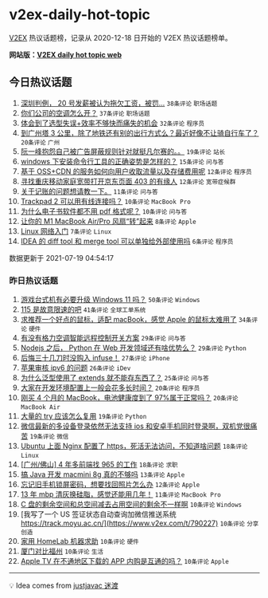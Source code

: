 # v2ex-daily-hot-topic

[V2EX](https://www.v2ex.com/) 热议话题榜，记录从 2020-12-18 日开始的 V2EX 热议话题榜单。

**网站版：[V2EX daily hot topic web](https://boojack.github.io/v2ex-daily-hot-topic-web/)**

## 今日热议话题

<!-- TODAY BEGIN -->

1. [深圳判例， 20 号发薪被认为拖欠工资，被罚...](https://www.v2ex.com/t/790299) `38条评论` `职场话题`
1. [你们公司的空调怎么开？](https://www.v2ex.com/t/790284) `37条评论` `职场话题`
1. [体会到了选型失误+效率不够快而痛失的机会](https://www.v2ex.com/t/790304) `32条评论` `程序员`
1. [到广州塔 3 公里，除了地铁还有别的出行方式么？最近好像不让骑自行车了？](https://www.v2ex.com/t/790295) `20条评论` `广州`
1. [阮一峰抱怨自己被广告屏蔽规则针对就挺凡尔赛的。。](https://www.v2ex.com/t/790313) `19条评论` `站长`
1. [windows 下安装命令行工具的正确姿势是怎样的？](https://www.v2ex.com/t/790320) `15条评论` `问与答`
1. [基于 OSS+CDN 的服务如何向用户收取流量以及存储费用呢](https://www.v2ex.com/t/790318) `12条评论` `程序员`
1. [寻找重庆移动家庭宽带打开京东页面 403 的有缘人](https://www.v2ex.com/t/790297) `12条评论` `宽带症候群`
1. [关于记账的问题想请教一下。](https://www.v2ex.com/t/790296) `11条评论` `问与答`
1. [Trackpad 2 可以用有线连接吗？](https://www.v2ex.com/t/790309) `10条评论` `MacBook Pro`
1. [为什么电子书软件都不用 pdf 格式呢？](https://www.v2ex.com/t/790287) `10条评论` `问与答`
1. [让你的 M1 MacBook Air/Pro 风扇“转”起来](https://www.v2ex.com/t/790303) `8条评论` `Apple`
1. [Linux 网络入门](https://www.v2ex.com/t/790319) `7条评论` `Linux`
1. [IDEA 的 diff tool 和 merge tool 可以单独给外部使用吗](https://www.v2ex.com/t/790317) `6条评论` `程序员`

数据更新于 2021-07-19 04:54:17

<!-- TODAY END -->

### 昨日热议话题

<!-- YESTERDAY BEGIN -->

1. [游戏台式机有必要升级 Windows 11 吗？](https://www.v2ex.com/t/790184) `50条评论` `Windows`
1. [115 是故意限速的吧](https://www.v2ex.com/t/790160) `41条评论` `全球工单系统`
1. [求推荐一个好点的鼠标，适配 macBook，感觉 Apple 的鼠标太难用了](https://www.v2ex.com/t/790186) `34条评论` `硬件`
1. [有没有格力空调智能远程控制开关方案](https://www.v2ex.com/t/790154) `29条评论` `问与答`
1. [Nodejs 之后， Python 在 Web 开发领域还有啥优势么？](https://www.v2ex.com/t/790207) `29条评论` `Python`
1. [后悔三十几刀时没购入 infuse！](https://www.v2ex.com/t/790220) `27条评论` `iPhone`
1. [苹果审核 ipv6 的问题](https://www.v2ex.com/t/790224) `26条评论` `iDev`
1. [为什么泛型使用了 extends 就不能存东西了？](https://www.v2ex.com/t/790199) `25条评论` `问与答`
1. [大家在开发环境配置上一般会花多长时间？](https://www.v2ex.com/t/790257) `20条评论` `程序员`
1. [刚买 4 个月的 MacBook，电池健康度到了 97%属于正常吗？](https://www.v2ex.com/t/790264) `20条评论` `MacBook Air`
1. [大量的 try 应该怎么复用](https://www.v2ex.com/t/790153) `19条评论` `Python`
1. [微信最新的多设备登录依然无法支持 ios 和安卓手机同时登录啊，双机党很痛苦](https://www.v2ex.com/t/790170) `19条评论` `微信`
1. [Ubuntu 上面 Nginx 配置了 https，死活无法访问，不知道啥问题](https://www.v2ex.com/t/790169) `18条评论` `Linux`
1. [[广州/佛山] 4 年多前端找 965 的工作](https://www.v2ex.com/t/790175) `18条评论` `求职`
1. [搞 Java 开发 macmini 8g 真的不够吗](https://www.v2ex.com/t/790243) `13条评论` `Apple`
1. [忘记旧手机锁屏密码，想要找回照片怎么办](https://www.v2ex.com/t/790189) `12条评论` `Apple`
1. [13 年 mbp 清灰换硅脂，感觉还能用几年！](https://www.v2ex.com/t/790166) `11条评论` `MacBook Pro`
1. [C 盘的剩余空间和总空间减去占用空间的剩余不一样啊](https://www.v2ex.com/t/790245) `10条评论` `Windows`
1. [我写了一个 US 签证状态自动查询加微信推送系统 https://track.moyu.ac.cn/](https://www.v2ex.com/t/790227) `10条评论` `分享创造`
1. [家用 HomeLab 机器求助](https://www.v2ex.com/t/790180) `10条评论` `硬件`
1. [厦门对比福州](https://www.v2ex.com/t/790174) `10条评论` `生活`
1. [Apple TV 在不通地区下载的 APP 内购是互通的吗？](https://www.v2ex.com/t/790167) `10条评论` `Apple`

<!-- YESTERDAY END -->

---

💡 Idea comes from [justjavac 迷渡](https://github.com/justjavac/)

